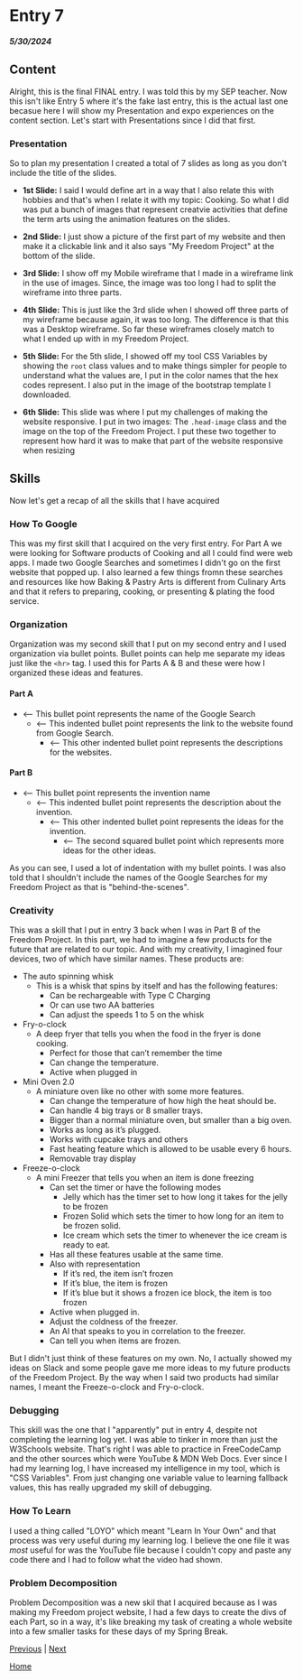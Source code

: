 # Entry 7
##### 5/30/2024

## Content
Alright, this is the final FINAL entry. I was told this by my SEP teacher. Now this isn't like Entry 5 where it's the fake last entry, this is the actual last one becasue here I will show my Presentation and expo experiences on the content section. Let's start with Presentations since I did that first.

### Presentation
So to plan my presentation I created a total of 7 slides as long as you don't include the title of the slides.

* **1st Slide:** I said I would define art in a way that I also relate this with hobbies and that's when I relate it with my topic: Cooking. So what I did was put a bunch of images that represent creatvie activities that define the term arts using the animation features on the slides.

* **2nd Slide:** I just show a picture of the first part of my website and then make it a clickable link and it also says "My Freedom Project" at the bottom of the slide.

* **3rd Slide:** I show off my Mobile wireframe that I made in a wireframe link in the use of images. Since, the image was too long I had to split the wireframe into three parts.

* **4th Slide:** This is just like the 3rd slide when I showed off three parts of my wireframe because again, it was too long. The difference is that this was a Desktop wireframe. So far these wireframes closely match to what I ended up with in my Freedom Project.

* **5th Slide:** For the 5th slide, I showed off my tool CSS Variables by showing the `root` class values and to make things simpler for people to understand what the values are, I put in the color names that the hex codes represent. I also put in the image of the bootstrap template I downloaded.

* **6th Slide:** This slide was where I put my challenges of making the website responsive. I put in two images: The `.head-image` class and the image on the top of the Freedom Project. I put these two together to represent how hard it was to make that part of the website responsive when resizing

## Skills

Now let's get a recap of all the skills that I have acquired

### How To Google
This was my first skill that I acquired on the very first entry. For Part A we were looking for Software products of Cooking and all I could find were web apps. I made two Google Searches and sometimes I didn't go on the first website that popped up. I also learned a few things fromn these searches and resources like how Baking & Pastry Arts is different from Culinary Arts and that it refers to preparing, cooking, or presenting & plating the food service.

### Organization
Organization was my second skill that I put on my second entry and I used organization via bullet points. Bullet points can help me separate my ideas just like the `<hr>` tag. I used this for Parts A & B and these were how I organized these ideas and features.

#### Part A
* <-- This bullet point represents the name of the Google Search
  * <-- This indented bullet point represents the link to the website found from Google Search.
    * <-- This other indented bullet point represents the descriptions for the websites.

#### Part B
* <-- This bullet point represents the invention name
  * <-- This indented bullet point represents the description about the invention.
    * <-- This other indented bullet point represents the ideas for the invention.
      * <-- The second squared bullet point which represents more ideas for the other ideas.

As you can see, I used a lot of indentation with my bullet points. I was also told that I shouldn't include the names of the Google Searches for my Freedom Project as that is "behind-the-scenes".

### Creativity
This was a skill that I put in entry 3 back when I was in Part B of the Freedom Project. In this part, we had to imagine a few products for the future that are related to our topic. And with my creativity, I imagined four devices, two of which have similar names. These products are:

* The auto spinning whisk
  * This is a whisk that spins by itself and has the following features:
    * Can be rechargeable with Type C Charging
    * Or can use two AA batteries
    * Can adjust the speeds 1 to 5 on the whisk
* Fry-o-clock
  * A deep fryer that tells you when the food in the fryer is done cooking.
    * Perfect for those that can’t remember the time
    * Can change the temperature.
    * Active when plugged in
* Mini Oven 2.0
  * A miniature oven like no other with some more features.
    * Can change the temperature of how high the heat should be.
    * Can handle 4 big trays or 8 smaller trays.
    * Bigger than a normal miniature oven, but smaller than a big oven.
    * Works as long as it’s plugged.
    * Works with cupcake trays and others
    * Fast heating feature which is allowed to be usable every 6 hours.
    * Removable tray display
* Freeze-o-clock
  * A mini Freezer that tells you when an item is done freezing
    * Can set the timer or have the following modes
      * Jelly which has the timer set to how long it takes for the jelly to be frozen
      * Frozen Solid which sets the timer to how long for an item to be frozen solid.
      * Ice cream which sets the timer to whenever the ice cream is ready to eat.
    * Has all these features usable at the same time.
    * Also with representation
      * If it’s red, the item isn’t frozen
      * If it’s blue, the item is frozen
      * If it’s blue but it shows a frozen ice block, the item is too frozen
    * Active when plugged in.
    * Adjust the coldness of the freezer.
    * An AI that speaks to you in correlation to the freezer.
    * Can tell you when items are frozen.

But I didn't just think of these features on my own. No, I actually showed my ideas on Slack and some people gave me more ideas to my future products of the Freedom Project. By the way when I said two products had similar names, I meant the Freeze-o-clock and Fry-o-clock.

### Debugging
This skill was the one that I "apparently" put in entry 4, despite not completing the learning log yet. I was able to tinker in more than just the W3Schools website. That's right I was able to practice in FreeCodeCamp and the other sources which were YouTube & MDN Web Docs. Ever since I had my learning log, I have increased my intelligence in my tool, which is "CSS Variables". From just changing one variable value to learning fallback values, this has really upgraded my skill of debugging.

### How To Learn
I used a thing called "LOYO" which meant "Learn In Your Own" and that process was very useful during my learning log. I believe the one file it was _most_ useful for was the YouTube file because I couldn't copy and paste any code there and I had to follow what the video had shown.

### Problem Decomposition
Problem Decomposition was a new skil that I acquired because as I was making my Freedom project website, I had a few days to create the divs of each Part, so in a way, it's like breaking my task of creating a whole website into a few smaller tasks for these days of my Spring Break.

[Previous](entry06.md) | [Next](entry08.md)

[Home](../README.md)
